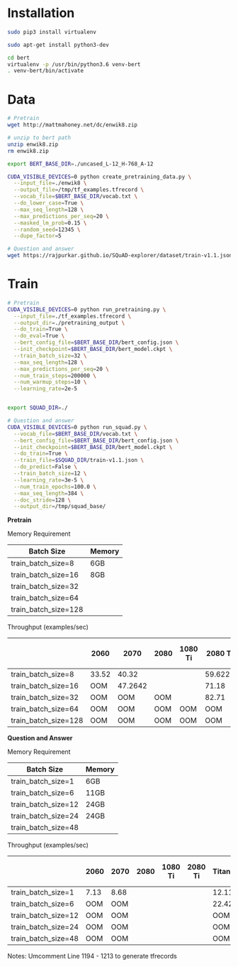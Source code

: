 Installation
===

```bash
sudo pip3 install virtualenv

sudo apt-get install python3-dev

cd bert
virtualenv -p /usr/bin/python3.6 venv-bert
. venv-bert/bin/activate


```

Data
===

```bash
# Pretrain
wget http://mattmahoney.net/dc/enwik8.zip

# unzip to bert path
unzip enwik8.zip
rm enwik8.zip

export BERT_BASE_DIR=./uncased_L-12_H-768_A-12

CUDA_VISIBLE_DEVICES=0 python create_pretraining_data.py \
  --input_file=./enwik8 \
  --output_file=/tmp/tf_examples.tfrecord \
  --vocab_file=$BERT_BASE_DIR/vocab.txt \
  --do_lower_case=True \
  --max_seq_length=128 \
  --max_predictions_per_seq=20 \
  --masked_lm_prob=0.15 \
  --random_seed=12345 \
  --dupe_factor=5
```

```bash
# Question and answer
wget https://rajpurkar.github.io/SQuAD-explorer/dataset/train-v1.1.json
```



Train
===

```bash
# Pretrain
CUDA_VISIBLE_DEVICES=0 python run_pretraining.py \
  --input_file=./tf_examples.tfrecord \
  --output_dir=./pretraining_output \
  --do_train=True \
  --do_eval=True \
  --bert_config_file=$BERT_BASE_DIR/bert_config.json \
  --init_checkpoint=$BERT_BASE_DIR/bert_model.ckpt \
  --train_batch_size=32 \
  --max_seq_length=128 \
  --max_predictions_per_seq=20 \
  --num_train_steps=200000 \
  --num_warmup_steps=10 \
  --learning_rate=2e-5
```


```bash

export SQUAD_DIR=./

# Question and answer
CUDA_VISIBLE_DEVICES=0 python run_squad.py \
  --vocab_file=$BERT_BASE_DIR/vocab.txt \
  --bert_config_file=$BERT_BASE_DIR/bert_config.json \
  --init_checkpoint=$BERT_BASE_DIR/bert_model.ckpt \
  --do_train=True \
  --train_file=$SQUAD_DIR/train-v1.1.json \
  --do_predict=False \
  --train_batch_size=12 \
  --learning_rate=3e-5 \
  --num_train_epochs=100.0 \
  --max_seq_length=384 \
  --doc_stride=128 \
  --output_dir=/tmp/squad_base/
```

__Pretrain__

Memory Requirement

| Batch Size | Memory  |
|---|---|
| train_batch_size=8| 6GB |
| train_batch_size=16 | 8GB |
| train_batch_size=32 | |
| train_batch_size=64 |  |
| train_batch_size=128 |  |

Throughput (examples/sec) 

|   | 2060  | 2070  | 2080  |  1080 Ti | 2080 Ti | TitanRTX | Quadro RTX 6000 | V100 | Quadro RTX 8000 |
|---|---|---|---|---|---|---|---|---|---|
| train_batch_size=8 | 33.52 | 40.32 |  |  | 59.6221 | 66.35 |  |  |  |
| train_batch_size=16 | OOM | 47.2642 |  |  | 71.18 | 80.39 |  |  |  |
| train_batch_size=32 | OOM | OOM | OOM |  | 82.71 | 94.42 |  |  |  |
| train_batch_size=64 | OOM | OOM | OOM | OOM | OOM | 102.38 |  |  |  |
| train_batch_size=128 | OOM | OOM | OOM | OOM | OOM | OOM |  |  |  |


__Question and Answer__

Memory Requirement

| Batch Size | Memory  |
|---|---|
| train_batch_size=1 | 6GB |
| train_batch_size=6 | 11GB |
| train_batch_size=12 | 24GB  |
| train_batch_size=24 | 24GB |
| train_batch_size=48 | |

Throughput (examples/sec) 

|   | 2060  | 2070  | 2080  |  1080 Ti | 2080 Ti | TitanRTX | Quadro RTX 6000 | V100 | Quadro RTX 8000 |
|---|---|---|---|---|---|---|---|---|---|
| train_batch_size=1 | 7.13 | 8.68 | | | | 12.1127 | 13.48 | | | | 
| train_batch_size=6 | OOM | OOM | | | | 22.42 | 25.89 | | |  | 
| train_batch_size=12 | OOM | OOM | | | | OOM | 29.2432 | | | | 
| train_batch_size=24 | OOM | OOM | | | | OOM | 30.46 | | | | 
| train_batch_size=48 | OOM | OOM | | | | OOM | OOM | | | | 


Notes:
Umcomment Line 1194 - 1213 to generate tfrecords